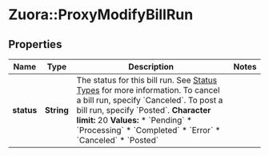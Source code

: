 # Zuora::ProxyModifyBillRun

## Properties
Name | Type | Description | Notes
------------ | ------------- | ------------- | -------------
**status** | **String** | The status for this bill run. See [Status Types](https://knowledgecenter.zuora.com/CB_Billing/J_Billing_Operations/G_Bill_Runs#Status_Types) for more information.  To cancel a bill run, specify &#x60;Canceled&#x60;. To post a bill run, specify &#x60;Posted&#x60;.  **Character limit:** 20  **Values:**     * &#x60;Pending&#x60;   * &#x60;Processing&#x60;   * &#x60;Completed&#x60;   * &#x60;Error&#x60;   * &#x60;Canceled&#x60;   * &#x60;Posted&#x60;  | 


